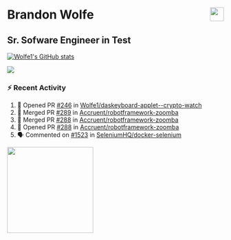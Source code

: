 Brandon Wolfe <a href="https://www.linkedin.com/in/brandon-wolfe1" target="_blank" rel="noreferrer"><img src="https://raw.githubusercontent.com/danielcranney/readme-generator/main/public/icons/socials/linkedin.svg" width="32" height="32" align="right"/></a>
==============================
Sr. Sofware Engineer in Test
-----------------------------

<p align="left"><a href="http://www.github.com/Wolfe1"><img src="https://github-readme-stats.vercel.app/api?username=Wolfe1&show_icons=true&hide=&count_private=true&title_color=0891b2&text_color=ffffff&icon_color=0891b2&bg_color=1c1917&hide_border=true&show_icons=true" alt="Wolfe1's GitHub stats" /></a></p>
<p align="left"><a href="http://www.github.com/Wolfe1"><img src="https://github-readme-streak-stats.herokuapp.com/?user=Wolfe1&stroke=ffffff&background=1c1917&ring=0891b2&fire=0891b2&currStreakNum=ffffff&currStreakLabel=0891b2&sideNums=ffffff&sideLabels=ffffff&dates=ffffff&hide_border=true" /></a></p>

### :zap: Recent Activity
<!--START_SECTION:activity-->
1. 💪 Opened PR [#246](https://github.com/Wolfe1/daskeyboard-applet--crypto-watch/pull/246) in [Wolfe1/daskeyboard-applet--crypto-watch](https://github.com/Wolfe1/daskeyboard-applet--crypto-watch)
2. 🎉 Merged PR [#289](https://github.com/Accruent/robotframework-zoomba/pull/289) in [Accruent/robotframework-zoomba](https://github.com/Accruent/robotframework-zoomba)
3. 🎉 Merged PR [#288](https://github.com/Accruent/robotframework-zoomba/pull/288) in [Accruent/robotframework-zoomba](https://github.com/Accruent/robotframework-zoomba)
4. 💪 Opened PR [#288](https://github.com/Accruent/robotframework-zoomba/pull/288) in [Accruent/robotframework-zoomba](https://github.com/Accruent/robotframework-zoomba)
5. 🗣 Commented on [#1523](https://github.com/SeleniumHQ/docker-selenium/issues/1523) in [SeleniumHQ/docker-selenium](https://github.com/SeleniumHQ/docker-selenium)
<!--END_SECTION:activity-->

<a href="https://www.buymeacoffee.com/wolfe"><img src="https://cdn.buymeacoffee.com/buttons/v2/default-yellow.png" width="200" /></a>
